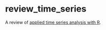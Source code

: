 # review_time_series
A review of [applied time series analysis with R](https://www.crcpress.com/Applied-Time-Series-Analysis-with-R-Second-Edition/Woodward-Gray-Elliott/p/book/9781498734226).
